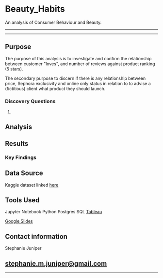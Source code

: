 # Beauty_Habits
An analysis of Consumer Behaviour and Beauty.

---
---

## Purpose
The purpose of this analysis is to investigate and confirm the relationship between customer "loves", and number of reviews against product ranking (5 stars).

The secondary purpose to discern if there is any relationship between price, Sephora exclusivity and online only status in relation to to advise a (fictitious) client what product they should launch.

### Discovery Questions
1. 


## Analysis

## Results

### Key Findings

## Data Source
Kaggle dataset linked <a href="https://www.kaggle.com/raghadalharbi/all-products-available-on-sephora-website">here</a>


## Tools Used
Jupyter Notebook
Python
Postgres SQL
<a href= "https://public.tableau.com/app/profile/stephanie.m.juniper/viz/Beauty_Habits/Dashboard?publish=yes">Tableau</a>

<a href="https://docs.google.com/presentation/d/1zr0W1Iv2qmGYfFx5AMV01Xqiyhh5T5i6xiDZygsXNxc/edit#slide=id.gf540ed207d_1_8">Google Slides</a>

## Contact information
Stephanie Juniper


stephanie.m.juniper@gmail.com
---
---
